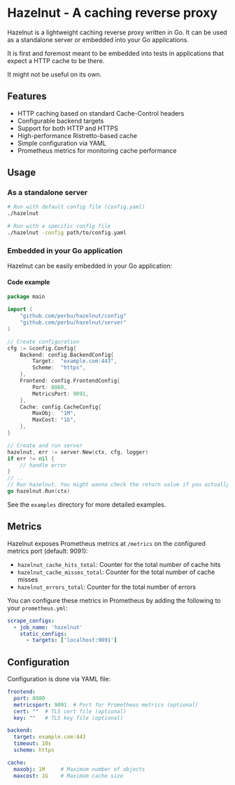 # Hazelnut - A caching reverse proxy

Hazelnut is a lightweight caching reverse proxy written in Go. It can be used as a standalone server or embedded into your Go applications.

It is first and foremost meant to be embedded into tests in applications that expect a HTTP cache to be there.

It might not be useful on its own.

## Features

- HTTP caching based on standard Cache-Control headers
- Configurable backend targets
- Support for both HTTP and HTTPS
- High-performance Ristretto-based cache
- Simple configuration via YAML
- Prometheus metrics for monitoring cache performance

## Usage

### As a standalone server

```bash
# Run with default config file (config.yaml)
./hazelnut

# Run with a specific config file
./hazelnut -config path/to/config.yaml
```

### Embedded in your Go application

Hazelnut can be easily embedded in your Go application:
#### Code example
```go
package main

import (
    "github.com/perbu/hazelnut/config"
    "github.com/perbu/hazelnut/server"
)

// Create configuration
cfg := &config.Config{
    Backend: config.BackendConfig{
        Target:  "example.com:443",
        Scheme:  "https",
    },
    Frontend: config.FrontendConfig{
        Port: 8080,
        MetricsPort: 9091,
    },
    Cache: config.CacheConfig{
        MaxObj:  "1M",
        MaxCost: "1G",
    },
}

// Create and run server
hazelnut, err := server.New(ctx, cfg, logger)
if err != nil {
    // handle error
}
// ..
// Run hazelnut. You might wanna check the return value if you actually care.
go hazelnut.Run(ctx)
```

See the `examples` directory for more detailed examples.

## Metrics

Hazelnut exposes Prometheus metrics at `/metrics` on the configured metrics port (default: 9091):

- `hazelnut_cache_hits_total`: Counter for the total number of cache hits
- `hazelnut_cache_misses_total`: Counter for the total number of cache misses
- `hazelnut_errors_total`: Counter for the total number of errors

You can configure these metrics in Prometheus by adding the following to your `prometheus.yml`:

```yaml
scrape_configs:
  - job_name: 'hazelnut'
    static_configs:
      - targets: ['localhost:9091']
```

## Configuration

Configuration is done via YAML file:

```yaml
frontend:
  port: 8080
  metricsport: 9091  # Port for Prometheus metrics (optional)
  cert: ""  # TLS cert file (optional)
  key: ""   # TLS key file (optional)

backend:
  target: example.com:443
  timeout: 10s
  scheme: https

cache:
  maxobj: 1M     # Maximum number of objects
  maxcost: 1G    # Maximum cache size
```

